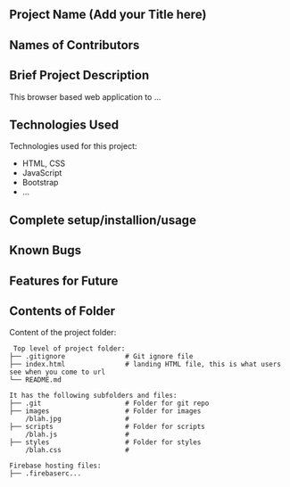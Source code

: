 ## Project Name (Add your Title here)

## Names of Contributors

## Brief Project Description
This browser based web application to ...
	
## Technologies Used
Technologies used for this project:
* HTML, CSS
* JavaScript
* Bootstrap 
* ...

## Complete setup/installion/usage

## Known Bugs

## Features for Future
	
## Contents of Folder
Content of the project folder:

```
 Top level of project folder: 
├── .gitignore               # Git ignore file
├── index.html               # landing HTML file, this is what users see when you come to url
└── README.md

It has the following subfolders and files:
├── .git                     # Folder for git repo
├── images                   # Folder for images
    /blah.jpg                # 
├── scripts                  # Folder for scripts
    /blah.js                 # 
├── styles                   # Folder for styles
    /blah.css                # 

Firebase hosting files: 
├── .firebaserc...


```


